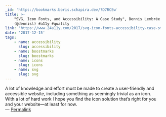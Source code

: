 ```yaml
---
_id: 'https://bookmarks.boris.schapira.dev/?D7RCEw'
title: >-
    "SVG, Icon Fonts, and Accessibility: A Case Study", Dennis Lembrée
    (@dennisl) #a11y #quality
link: 'https://www.24a11y.com/2017/svg-icon-fonts-accessibility-case-study/'
date: '2017-12-15'
tags:
    - name: accessibility
      slug: accessibility
    - name: boostmarks
      slug: boostmarks
    - name: icons
      slug: icons
    - name: svg
      slug: svg
---
```


A lot of knowledge and effort must be made to create a user-friendly and
accessible website, including something as seemingly trivial as an icon. With a
lot of hard work I hope you find the icon solution that’s right for you and your
website—at least for now. <br>&#8212;
<a href="https://bookmarks.boris.schapira.dev/?D7RCEw" title="Permalink">Permalink</a>

